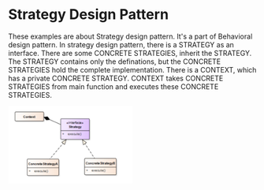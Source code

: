 # Strategy Design Pattern
These examples are about Strategy design pattern. It's a part of Behavioral design pattern.
In strategy design pattern, there is a STRATEGY as an interface. There are some CONCRETE STRATEGIES, inherit the STRATEGY. 
The STRATEGY contains only the definations, but the CONCRETE STRATEGIES hold the complete implementation.
There is a CONTEXT, which has a private CONCRETE STRATEGY. CONTEXT takes CONCRETE STRATEGIES from main function and executes these CONCRETE STRATEGIES.

<img src="../../images\STRATEGY-1.png" width="50%" />